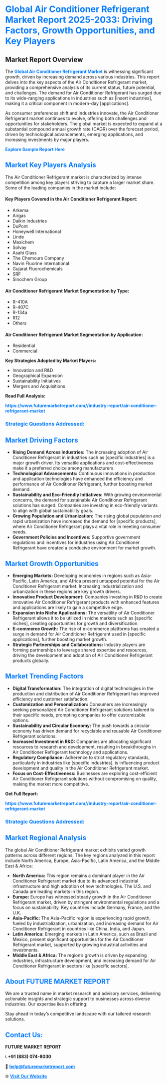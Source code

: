 <h1 style="color: #007BFF;">Global Air Conditioner Refrigerant Market Report 2025-2033: Driving Factors, Growth Opportunities, and Key Players</h1>

<section id="overview">
<h2>Market Report Overview</h2>
<p>The <a href="https://www.futuremarketreport.com//industry-report/air-conditioner-refrigerant-market" style="color: #007BFF; text-decoration: none;"><strong>Global Air Conditioner Refrigerant Market</strong></a> is witnessing significant growth, driven by increasing demand across various industries. This report delves into the key aspects of the Air Conditioner Refrigerant market, providing a comprehensive analysis of its current status, future potential, and challenges. The demand for Air Conditioner Refrigerant has surged due to its wide-ranging applications in industries such as [insert industries], making it a critical component in modern-day [applications].</p>
<p>As consumer preferences shift and industries innovate, the Air Conditioner Refrigerant market continues to evolve, offering both challenges and opportunities for stakeholders. The global market is expected to expand at a substantial compound annual growth rate (CAGR) over the forecast period, driven by technological advancements, emerging applications, and increasing investments by major players.</p>
</section>

<section id="overview">
<p><a href="https://www.futuremarketreport.com//request-sample/reportId=83760" style="color: #007BFF; text-decoration: none;"><strong>Explore Sample Report Here</strong></a></p>
</section>

<section id="key-players">
<h2 style="color: #007BFF;">Market Key Players Analysis</h2>
<p>The Air Conditioner Refrigerant market is characterized by intense competition among key players striving to capture a larger market share. Some of the leading companies in the market include:</p>
<h4>Key Players Covered in the Air Conditioner Refrigerant Report:</h4>
<ul><li>Arkema</li><li>Airgas</li><li>Daikin Industries</li><li>DuPont</li><li>Honeywell International</li><li>Linde</li><li>Mexichem</li><li>Solvay</li><li>Asahi Glass</li><li>The Chemours Company</li><li>Navin Fluorine International</li><li>Gujarat Fluorochemicals</li><li>SRF</li><li>Sinochem Group</li></ul>
<h4>Air Conditioner Refrigerant Market Segmentation by Type:</h4>
<ul><li>R-410A</li><li>R-407C</li><li>R-134a</li><li>R12</li><li>Others</li></ul>

<h4>Air Conditioner Refrigerant Market Segmentation by Application:</h4>
<ul><li>Residential</li><li>Commercial</li></ul>
<p><strong>Key Strategies Adopted by Market Players:</strong></p>
<ul>
<li>Innovation and R&D</li>
<li>Geographical Expansion</li>
<li>Sustainability Initiatives</li>
<li>Mergers and Acquisitions</li>
</ul>
</section>

<section>
<p><strong>Read Full Analysis: </strong></p><a href="https://www.futuremarketreport.com//industry-report/air-conditioner-refrigerant-market" style="color: #007BFF; text-decoration: none;"><strong>https://www.futuremarketreport.com//industry-report/air-conditioner-refrigerant-market</strong></a>
<h3 style="color: #007BFF;">Strategic Questions Addressed:</h3>
</section>

<section id="driving-factors">
<h2 style="color: #007BFF;">Market Driving Factors</h2>
<ul>
<li><strong>Rising Demand Across Industries:</strong> The increasing adoption of Air Conditioner Refrigerant in industries such as [specific industries] is a major growth driver. Its versatile applications and cost-effectiveness make it a preferred choice among manufacturers.</li>
<li><strong>Technological Advancements:</strong> Continuous innovations in production and application technologies have enhanced the efficiency and performance of Air Conditioner Refrigerant, further boosting market demand.</li>
<li><strong>Sustainability and Eco-Friendly Initiatives:</strong> With growing environmental concerns, the demand for sustainable Air Conditioner Refrigerant solutions has surged. Companies are investing in eco-friendly variants to align with global sustainability goals.</li>
<li><strong>Growing Population and Urbanization:</strong> The rising global population and rapid urbanization have increased the demand for [specific products], where Air Conditioner Refrigerant plays a vital role in meeting consumer needs.</li>
<li><strong>Government Policies and Incentives:</strong> Supportive government regulations and incentives for industries using Air Conditioner Refrigerant have created a conducive environment for market growth.</li>
</ul>
</section>

<section id="growth-opportunities">
<h2 style="color: #007BFF;">Market Growth Opportunities</h2>
<ul>
<li><strong>Emerging Markets:</strong> Developing economies in regions such as Asia-Pacific, Latin America, and Africa present untapped potential for the Air Conditioner Refrigerant market. Increasing industrialization and urbanization in these regions are key growth drivers.</li>
<li><strong>Innovative Product Development:</strong> Companies investing in R&D to create innovative Air Conditioner Refrigerant products with enhanced features and applications are likely to gain a competitive edge.</li>
<li><strong>Expansion into Niche Applications:</strong> The versatility of Air Conditioner Refrigerant allows it to be utilized in niche markets such as [specific niches], creating opportunities for growth and diversification.</li>
<li><strong>E-commerce Growth:</strong> The rise of e-commerce platforms has created a surge in demand for Air Conditioner Refrigerant used in [specific applications], further boosting market growth.</li>
<li><strong>Strategic Partnerships and Collaborations:</strong> Industry players are forming partnerships to leverage shared expertise and resources, driving the development and adoption of Air Conditioner Refrigerant products globally.</li>
</ul>
</section>

<section id="trending-factors">
<h2 style="color: #007BFF;">Market Trending Factors</h2>
<ul>
<li><strong>Digital Transformation:</strong> The integration of digital technologies in the production and distribution of Air Conditioner Refrigerant has improved efficiency and customer satisfaction.</li>
<li><strong>Customization and Personalization:</strong> Consumers are increasingly seeking personalized Air Conditioner Refrigerant solutions tailored to their specific needs, prompting companies to offer customizable options.</li>
<li><strong>Sustainability and Circular Economy:</strong> The push towards a circular economy has driven demand for recyclable and reusable Air Conditioner Refrigerant solutions.</li>
<li><strong>Increased Investment in R&D:</strong> Companies are allocating significant resources to research and development, resulting in breakthroughs in Air Conditioner Refrigerant technology and applications.</li>
<li><strong>Regulatory Compliance:</strong> Adherence to strict regulatory standards, particularly in industries like [specific industries], is influencing product development and quality in the Air Conditioner Refrigerant market.</li>
<li><strong>Focus on Cost-Effectiveness:</strong> Businesses are exploring cost-efficient Air Conditioner Refrigerant solutions without compromising on quality, making the market more competitive.</li>
</ul>
</section>

<section>
<p><strong>Get Full Report: </strong></p><a href="https://www.futuremarketreport.com//industry-report/air-conditioner-refrigerant-market" style="color: #007BFF; text-decoration: none;"><strong>https://www.futuremarketreport.com//industry-report/air-conditioner-refrigerant-market</strong></a>
<h3 style="color: #007BFF;">Strategic Questions Addressed:</h3>
</section>


<section id="regional-analysis">
<h2 style="color: #007BFF;">Market Regional Analysis</h2>
<p>The global Air Conditioner Refrigerant market exhibits varied growth patterns across different regions. The key regions analyzed in this report include North America, Europe, Asia-Pacific, Latin America, and the Middle East & Africa:</p>
<ul>
<li><strong>North America:</strong> This region remains a dominant player in the Air Conditioner Refrigerant market due to its advanced industrial infrastructure and high adoption of new technologies. The U.S. and Canada are leading markets in this region.</li>
<li><strong>Europe:</strong> Europe has witnessed steady growth in the Air Conditioner Refrigerant market, driven by stringent environmental regulations and a focus on sustainability. Key countries include Germany, France, and the U.K.</li>
<li><strong>Asia-Pacific:</strong> The Asia-Pacific region is experiencing rapid growth, fueled by industrialization, urbanization, and increasing demand for Air Conditioner Refrigerant in countries like China, India, and Japan.</li>
<li><strong>Latin America:</strong> Emerging markets in Latin America, such as Brazil and Mexico, present significant opportunities for the Air Conditioner Refrigerant market, supported by growing industrial activities and investments.</li>
<li><strong>Middle East & Africa:</strong> The region’s growth is driven by expanding industries, infrastructure development, and increasing demand for Air Conditioner Refrigerant in sectors like [specific sectors].</li>
</ul>
</section>

<footer>
<h2 style="color: #007BFF;">About FUTURE MARKET REPORT</h2>
<p>We are a trusted name in market research and advisory services, delivering actionable insights and strategic support to businesses across diverse industries. Our expertise lies in offering:</p>

<p>Stay ahead in today’s competitive landscape with our tailored research solutions.</p>

<h2 style="color: #007BFF;">Contact Us:</h2>
<p><strong>FUTURE MARKET REPORT</strong></p>
<p>📞 <strong>+91 (883) 074-8030</strong></p>
<p>📧 <strong><a href="mailto:help@futuremarketreport.com" style="color: #007BFF;">help@futuremarketreport.com</a></strong></p>
<p>🌐 <strong><a href="https://www.futuremarketreport.com/" style="color: #007BFF;">Visit Our Website</a></strong></p>
</footer>